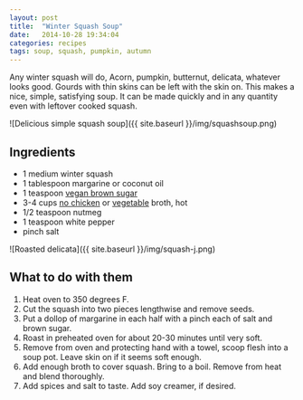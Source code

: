```yaml
---
layout: post
title:  "Winter Squash Soup"
date:   2014-10-28 19:34:04
categories: recipes
tags: soup, squash, pumpkin, autumn
---
```


Any winter squash will do, Acorn, pumpkin, butternut, delicata, whatever looks good. Gourds with thin skins can be left with the skin on. This makes a nice, simple, satisfying soup. It can be made quickly and in any quantity even with leftover cooked squash.

![Delicious simple squash soup]({{ site.baseurl }}/img/squashsoup.png)  

## Ingredients

- 1 medium winter squash
- 1 tablespoon margarine or coconut oil
- 1 teaspoon [vegan brown sugar](http://www.amazon.com/gp/product/B0046IIGDA/ref=as_li_tl?ie=UTF8&camp=1789&creative=390957&creativeASIN=B0046IIGDA&linkCode=as2&tag=veggpupp-20&linkId=DFMFLXR22KDSL6W4)
- 3-4 cups [no chicken](http://www.amazon.com/gp/product/B000N7YKQK/ref=as_li_tl?ie=UTF8&camp=1789&creative=390957&creativeASIN=B000N7YKQK&linkCode=as2&tag=veggpupp-20&linkId=Z6V2FCMMPGKZ3DV3) or [vegetable](http://www.amazon.com/gp/product/B004NW3CF6/ref=as_li_tl?ie=UTF8&camp=1789&creative=390957&creativeASIN=B004NW3CF6&linkCode=as2&tag=veggpupp-20&linkId=KNL73USXCY4BBCB7) broth, hot
- 1/2 teaspoon nutmeg
- 1 teaspoon white pepper
- pinch salt

![Roasted delicata]({{ site.baseurl }}/img/squash-j.png)

## What to do with them

1. Heat oven to 350 degrees F. 
2. Cut the squash into two pieces lengthwise and remove seeds.
3. Put a dollop of margarine in each half with a pinch each of salt and brown sugar. 
4. Roast in preheated oven for about 20-30 minutes until very soft. 
5. Remove from oven and protecting hand with a towel, scoop flesh into a soup pot. Leave skin on if it seems soft enough. 
6. Add enough broth to cover squash. Bring to a boil. Remove from heat and blend thoroughly.
7. Add spices and salt to taste. Add soy creamer, if desired. 
  
